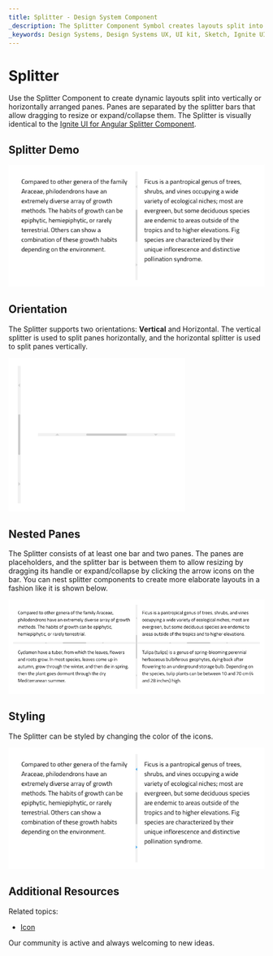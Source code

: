 ```yaml
---
title: Splitter - Design System Component
_description: The Splitter Component Symbol creates layouts split into panes that may be resized, expanded, and collapsed.
_keywords: Design Systems, Design Systems UX, UI kit, Sketch, Ignite UI for Angular, Sketch to Angular, Sketch to Angular, Angular, Angular Design System, Export code from Sketch, Design Kits for Angular, Sketch HTML, Sketch to HTML, Sketch UI kits, Figma, Figma to Angular, Export code from Figma, Figma HTML, Figma to HTML, Figma UI kits
---
```


# Splitter

Use the Splitter Component to create dynamic layouts split into vertically or horizontally arranged panes. Panes are separated by the splitter bars that allow dragging to resize or expand/collapse them. The Splitter is visually identical to the [Ignite UI for Angular Splitter Component](https://www.infragistics.com/products/ignite-ui-angular/angular/components/splitter.html).

## Splitter Demo

<img class="responsive-img" src="../images/splitter_demo.png" srcset="../images/splitter_demo@2x.png 2x" />

## Orientation

The Splitter supports two orientations: **Vertical** and Horizontal. The vertical splitter is used to split panes horizontally, and the horizontal splitter is used to split panes vertically.

<img class="responsive-img" src="../images/splitter_orientation.png" srcset="../images/splitter_orientation@2x.png 2x" />

## Nested Panes

The Splitter consists of at least one bar and two panes. The panes are placeholders, and the splitter bar is between them to allow resizing by dragging its handle or expand/collapse by clicking the arrow icons on the bar. You can nest splitter components to create more elaborate layouts in a fashion like it is shown below.

<img class="responsive-img" src="../images/splitter_nested_panes.png" srcset="../images/splitter_nested_panes@2x.png 2x" />

## Styling

The Splitter can be styled by changing the color of the icons.

<img class="responsive-img" src="../images/splitter_styling.png" srcset="../images/splitter_styling@2x.png 2x" />

  <div class="divider--half"></div>

  ## Additional Resources

Related topics:

- [Icon](icon.md)
  <div class="divider--half"></div>
  
Our community is active and always welcoming to new ideas.
